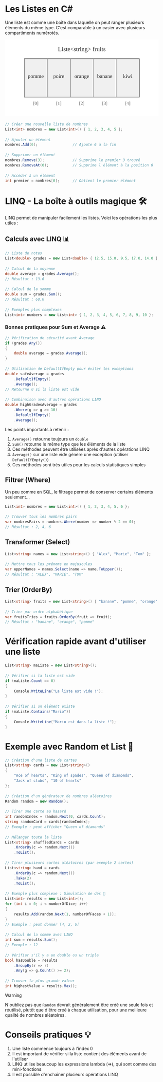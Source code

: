 # Les Listes en C#

Une liste est comme une boîte dans laquelle on peut ranger plusieurs éléments du même type. C'est comparable à un casier avec
plusieurs compartiments numérotés.

![list-concept.svg](assets/list-concept.svg)

```csharp
// Créer une nouvelle liste de nombres
List<int> nombres = new List<int>() { 1, 2, 3, 4, 5 };

// Ajouter un élément
nombres.Add(6);                // Ajoute 6 à la fin

// Supprimer un élément
nombres.Remove(3);             // Supprime le premier 3 trouvé
nombres.RemoveAt(0);           // Supprime l'élément à la position 0

// Accéder à un élément
int premier = nombres[0];      // Obtient le premier élément
```

# LINQ - La boîte à outils magique 🛠

LINQ permet de manipuler facilement les listes. Voici les opérations les plus utiles :

## Calculs avec LINQ 📊

```csharp
// Liste de notes
List<double> grades = new List<double> { 12.5, 15.0, 9.5, 17.0, 14.0 };

// Calcul de la moyenne
double average = grades.Average();
// Résultat : 13.6

// Calcul de la somme
double sum = grades.Sum();
// Résultat : 68.0

// Exemples plus complexes
List<int> numbers = new List<int> { 1, 2, 3, 4, 5, 6, 7, 8, 9, 10 };

```

### Bonnes pratiques pour Sum et Average ⚠️

```csharp
// Vérification de sécurité avant Average
if (grades.Any())
{
    double average = grades.Average();
}

// Utilisation de DefaultIfEmpty pour éviter les exceptions
double safeAverage = grades
    .DefaultIfEmpty()
    .Average();
// Retourne 0 si la liste est vide

// Combinaison avec d'autres opérations LINQ
double highGradesAverage = grades
    .Where(g => g >= 10)
    .DefaultIfEmpty()
    .Average();
```

Les points importants à retenir :

1. `Average()` retourne toujours un `double`
2. `Sum()` retourne le même type que les éléments de la liste
3. Ces méthodes peuvent être utilisées après d'autres opérations LINQ
4. `Average()` sur une liste vide génère une exception (utiliser `DefaultIfEmpty()`)
5. Ces méthodes sont très utiles pour les calculs statistiques simples

## Filtrer (Where)

Un peu comme en SQL, le filtrage permet de conserver certains éléments seulement...

```csharp
List<int> nombres = new List<int>() { 1, 2, 3, 4, 5, 6 };

// Trouver tous les nombres pairs
var nombresPairs = nombres.Where(number => number % 2 == 0);
// Résultat : 2, 4, 6
```

## Transformer (Select)

```csharp
List<string> names = new List<string>() { "Alex", "Marie", "Tom" };

// Mettre tous les prénoms en majuscules
var upperNames = names.Select(name => name.ToUpper());
// Résultat : "ALEX", "MARIE", "TOM"
```

## Trier (OrderBy)

```csharp
List<string> fruits = new List<string>() { "banane", "pomme", "orange" };

// Trier par ordre alphabétique
var fruitsTries = fruits.OrderBy(fruit => fruit);
// Résultat : "banane", "orange", "pomme"
```

# Vérification rapide avant d'utiliser une liste

```csharp
List<string> maListe = new List<string>();

// Vérifier si la liste est vide
if (maListe.Count == 0)
{
    Console.WriteLine("La liste est vide !");
}

// Vérifier si un élément existe
if (maListe.Contains("Mario"))
{
    Console.WriteLine("Mario est dans la liste !");
}
```

# Exemple avec Random et List 🎲

```csharp
// Création d'une liste de cartes
List<string> cards = new List<string>()
{
    "Ace of hearts", "King of spades", "Queen of diamonds", 
    "Jack of clubs", "10 of hearts"
};

// Création d'un générateur de nombres aléatoires
Random random = new Random();

// Tirer une carte au hasard
int randomIndex = random.Next(0, cards.Count);
string randomCard = cards[randomIndex];
// Exemple : peut afficher "Queen of diamonds"

// Mélanger toute la liste
List<string> shuffledCards = cards
    .OrderBy(c => random.Next())
    .ToList();

// Tirer plusieurs cartes aléatoires (par exemple 2 cartes)
List<string> hand = cards
    .OrderBy(c => random.Next())
    .Take(2)
    .ToList();

// Exemple plus complexe : Simulation de dés 🎲
List<int> results = new List<int>();
for (int i = 0; i < numberOfDice; i++)
{
    results.Add(random.Next(1, numberOfFaces + 1));
}
// Exemple : peut donner [4, 2, 6]

// Calcul de la somme avec LINQ
int sum = results.Sum();
// Exemple : 12

// Vérifier s'il y a un double ou un triple
bool hasDouble = results
    .GroupBy(r => r)
    .Any(g => g.Count() >= 2);

// Trouver la plus grande valeur
int highestValue = results.Max();
```

> [!WARNING]
> N'oubliez pas que `Random` devrait généralement être créé une seule fois et réutilisé, plutôt que d'être créé à chaque
utilisation, pour une meilleure qualité de nombres aléatoires.

# Conseils pratiques 💡

1. Une liste commence toujours à l'index 0
2. Il est important de vérifier si la liste contient des éléments avant de l'utiliser
3. LINQ utilise beaucoup les expressions lambda (=>), qui sont comme des mini-fonctions
4. Il est possible d'enchaîner plusieurs opérations LINQ